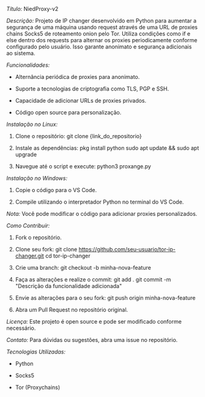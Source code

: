 *Título:* NiedProxy-v2

*Descrição:* Projeto de IP changer desenvolvido em Python para aumentar a segurança de uma máquina usando request através de uma URL de proxies chains Socks5 de roteamento onion pelo Tor. Utiliza condições como if e else dentro dos requests para alternar os proxies periodicamente conforme configurado pelo usuário. Isso garante anonimato e segurança adicionais ao sistema.

*Funcionalidades:*

- Alternância periódica de proxies para anonimato.
    
- Suporte a tecnologias de criptografia como TLS, PGP e SSH.
    
- Capacidade de adicionar URLs de proxies privados.
    
- Código open source para personalização.
    

*Instalação no Linux:*

1. Clone o repositório: git clone {link_do_repositorio}
    
2. Instale as dependências: pkg install python sudo apt update && sudo apt upgrade
    
3. Navegue até o script e execute: python3 proxange.py
    

*Instalação no Windows:*

1. Copie o código para o VS Code.
    
2. Compile utilizando o interpretador Python no terminal do VS Code.
    

*Nota:* Você pode modificar o código para adicionar proxies personalizados.

*Como Contribuir:*

1. Fork o repositório.
    
2. Clone seu fork: git clone https://github.com/seu-usuario/tor-ip-changer.git cd tor-ip-changer
    
3. Crie uma branch: git checkout -b minha-nova-feature
    
4. Faça as alterações e realize o commit: git add . git commit -m "Descrição da funcionalidade adicionada"
    
5. Envie as alterações para o seu fork: git push origin minha-nova-feature
    
6. Abra um Pull Request no repositório original.
    

*Licença:* Este projeto é open source e pode ser modificado conforme necessário.

*Contato:* Para dúvidas ou sugestões, abra uma issue no repositório.

*Tecnologias Utilizadas:*

- Python
    
- Socks5
    
- Tor (Proxychains)
